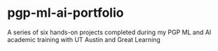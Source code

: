 # pgp-ml-ai-portfolio
A series of six hands-on projects completed during my PGP ML and AI academic training with UT Austin and Great Learning
